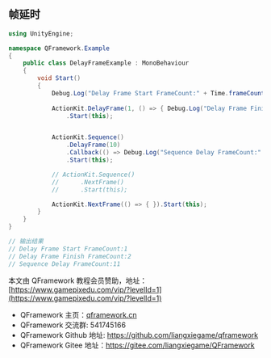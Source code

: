 ﻿## 帧延时

```csharp
using UnityEngine;

namespace QFramework.Example
{
    public class DelayFrameExample : MonoBehaviour
    {
        void Start()
        {
            Debug.Log("Delay Frame Start FrameCount:" + Time.frameCount);
            
            ActionKit.DelayFrame(1, () => { Debug.Log("Delay Frame Finish FrameCount:" + Time.frameCount); })
                .Start(this);


            ActionKit.Sequence()
                .DelayFrame(10)
                .Callback(() => Debug.Log("Sequence Delay FrameCount:" + Time.frameCount))
                .Start(this);

            // ActionKit.Sequence()
            //      .NextFrame()
            //      .Start(this);

            ActionKit.NextFrame(() => { }).Start(this);
        }
    }
}

// 输出结果
// Delay Frame Start FrameCount:1
// Delay Frame Finish FrameCount:2
// Sequence Delay FrameCount:11
```

本文由 QFramework 教程会员赞助，地址：[https://www.gamepixedu.com/vip/?levelId=1](https://www.gamepixedu.com/vip/?levelId=1)

* QFramework 主页：[qframework.cn](https://qframework.cn)
* QFramework 交流群: 541745166
* QFramework Github 地址: <https://github.com/liangxiegame/qframework>
* QFramework Gitee 地址：<https://gitee.com/liangxiegame/QFramework>
